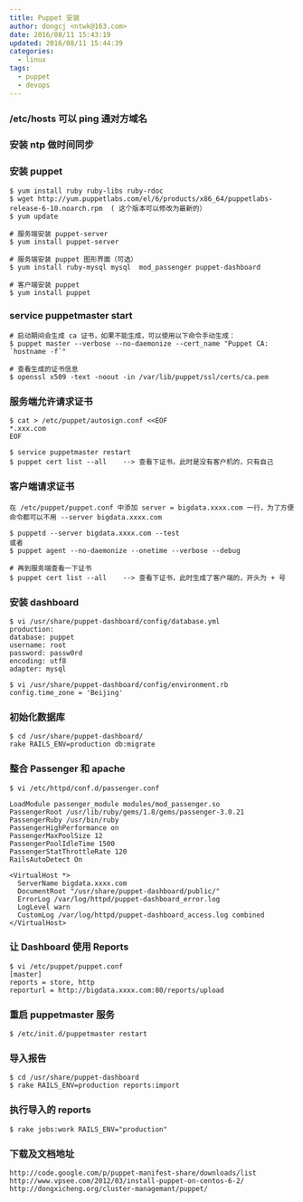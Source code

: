 ```yaml
---
title: Puppet 安装
author: dongcj <ntwk@163.com>
date: 2016/08/11 15:43:19
updated: 2016/08/11 15:44:39
categories:
  - linux
tags:
  - puppet
  - devops
---
```

### /etc/hosts 可以 ping 通对方域名

### 安装 ntp 做时间同步

### 安装 puppet

    $ yum install ruby ruby-libs ruby-rdoc
    $ wget http://yum.puppetlabs.com/el/6/products/x86_64/puppetlabs-release-6-10.noarch.rpm  ( 这个版本可以修改为最新的）
    $ yum update

    # 服务端安装 puppet-server
    $ yum install puppet-server

    # 服务端安装 puppet 图形界面（可选）
    $ yum install ruby-mysql mysql  mod_passenger puppet-dashboard

    # 客户端安装 puppet
    $ yum install puppet

### service puppetmaster start

    # 启动期间会生成 ca 证书，如果不能生成，可以使用以下命令手动生成：
    $ puppet master --verbose --no-daemonize --cert_name "Puppet CA: `hostname -f`"

    # 查看生成的证书信息
    $ openssl x509 -text -noout -in /var/lib/puppet/ssl/certs/ca.pem

### 服务端允许请求证书

    $ cat > /etc/puppet/autosign.conf <<EOF
    *.xxx.com
    EOF

    $ service puppetmaster restart
    $ puppet cert list --all	--> 查看下证书，此时是没有客户机的，只有自己

### 客户端请求证书

    在 /etc/puppet/puppet.conf 中添加 server = bigdata.xxxx.com 一行，为了方便命令都可以不用 --server bigdata.xxxx.com

    $ puppetd --server bigdata.xxxx.com --test
    或者
    $ puppet agent --no-daemonize --onetime --verbose --debug

    # 再到服务端查看一下证书
    $ puppet cert list --all	--> 查看下证书，此时生成了客户端的，开头为 + 号

### 安装 dashboard

    $ vi /usr/share/puppet-dashboard/config/database.yml
    production:
    database: puppet
    username: root
    password: passw0rd
    encoding: utf8
    adapter: mysql

    $ vi /usr/share/puppet-dashboard/config/environment.rb
    config.time_zone = 'Beijing'


### 初始化数据库
    $ cd /usr/share/puppet-dashboard/
    rake RAILS_ENV=production db:migrate


### 整合 Passenger 和 apache
    $ vi /etc/httpd/conf.d/passenger.conf

    LoadModule passenger_module modules/mod_passenger.so
    PassengerRoot /usr/lib/ruby/gems/1.8/gems/passenger-3.0.21
    PassengerRuby /usr/bin/ruby
    PassengerHighPerformance on
    PassengerMaxPoolSize 12
    PassengerPoolIdleTime 1500
    PassengerStatThrottleRate 120
    RailsAutoDetect On

    <VirtualHost *>
      ServerName bigdata.xxxx.com
      DocumentRoot "/usr/share/puppet-dashboard/public/"
      ErrorLog /var/log/httpd/puppet-dashboard_error.log
      LogLevel warn
      CustomLog /var/log/httpd/puppet-dashboard_access.log combined
    </VirtualHost>


### 让 Dashboard 使用 Reports
    $ vi /etc/puppet/puppet.conf
    [master]
    reports = store, http
    reporturl = http://bigdata.xxxx.com:80/reports/upload


### 重启 puppetmaster 服务
    $ /etc/init.d/puppetmaster restart


### 导入报告
    $ cd /usr/share/puppet-dashboard
    $ rake RAILS_ENV=production reports:import


### 执行导入的 reports
    $ rake jobs:work RAILS_ENV="production"


### 下载及文档地址
    http://code.google.com/p/puppet-manifest-share/downloads/list
    http://www.vpsee.com/2012/03/install-puppet-on-centos-6-2/
    http://dongxicheng.org/cluster-managemant/puppet/